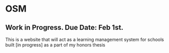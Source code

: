# OSM
## Work in Progress. Due Date: Feb 1st.
This is a website that will act as a learning management system for schools built [in progress] as a part of my honors thesis 
